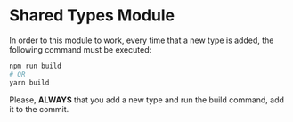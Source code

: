 # Shared Types Module

In order to this module to work, every time that a new type is added, the following command must be executed:

```bash
npm run build
# OR
yarn build
```

Please, <strong>ALWAYS</strong> that you add a new type and run the build command, add it to the commit.
